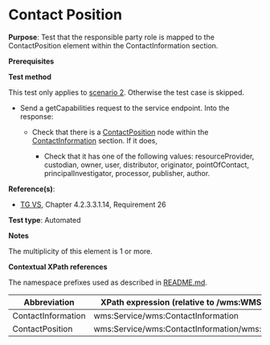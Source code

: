 # Contact Position

**Purpose**: Test that the responsible party role is mapped to the ContactPosition element within the ContactInformation section.

**Prerequisites**

**Test method**

This test only applies to [scenario 2](./README.md#scenarios). Otherwise the test case is skipped.

* Send a getCapabilities request to the service endpoint. Into the response:

  * Check that there is a [ContactPosition](#ContactPosition) node within the [ContactInformation](#ContactInformation) section. If it does,

    * Check that it has one of the following values: resourceProvider, custodian, owner, user, distributor, originator, pointOfContact, principalInvestigator, processor, publisher, author.

**Reference(s)**:
* [TG VS](./README.md#ref_TG_VS), Chapter 4.2.3.3.1.14, Requirement 26

**Test type**: Automated

**Notes**

The multiplicity of this element is 1 or more.

**Contextual XPath references**

The namespace prefixes used as described in [README.md](./README.md#namespaces).

Abbreviation                                               |  XPath expression (relative to /wms:WMS_Capabilities)
---------------------------------------------------------- | -------------------------------------------------------------------------
ContactInformation <a name="ContactInformation"></a> | wms:Service/wms:ContactInformation
ContactPosition <a name="ContactPosition"></a> | wms:Service/wms:ContactInformation/wms:ContactPosition
